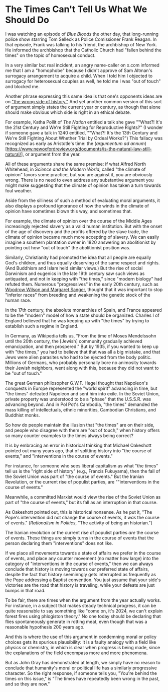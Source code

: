 # The Times Can't Tell Us What We Should Do


I was watching an episode of *Blue Bloods* the other day, that long-running police show starring Tom Selleck as Police
Comissioner Frank Reagan. In that episode, Frank was talking to his friend, the archbishop of New York. He informed the
archbishop that the Catholic Church had "fallen behind the times" on the topic of homosexual conduct.

In a very similar but real incident,
an angry name-caller on x.com informed me that I am a "homophobe" because I didn't approve of Sam Altman's surrogacy
arrangement to acquire a child. When I told him I objected to surrogacy for heterosexual couples as well,
he told me I was "out of touch" and blocked me.

Another phrase expressing this same idea is that one's opponents ideas are on ["the wrong side of
history."](https://newhumanist.org.uk/articles/6284/wrong-side-of-history)
And yet another common version of this sort of argument simply states the current year or century, as though that alone should
make obvious which side is right in an ethical debate.

For example, Katha Pollit of *The Nation* entitled a talk she gave ""What?! It's the 21st Century and We're Still
Fighting for Reproductive Rights?" (I wonder if someone gave a talk in 1240 entitled, ""What?! It's the 13th Century and
We're Still Fighting About Whether Trial by Ordeal Works?") This fallacy was recognized as early as Aristotle's time:
the (*argumentum ad annum*)[https://www.newoxfordreview.org/documents/is-the-natural-law-still-natural/], or argument
from the year.

All of these arguments share the same premise: if what Alfred North Whitehead, in *Science and the Modern World*,
called "the climate of opinion" favors some practice, but
you are against it, you are obviously wrong. There is no need to even address any substantive argument you might make
suggesting that the climate of opinion has taken a turn towards foul weather.

Aside from the silliness of such a method of evaluating moral arguments, it also displays a profound ignorance of how
the winds in the climate of opinion have sometimes blown this way, and sometimes that.

For example, the climate of opinion over the course of the Middle Ages increasingly rejected slavery as a valid human
institution. But with the onset of the age of discovery and the profits offered by the
slave trade, the climate of opinion became much more accepting of slavery. We can easily imagine a southern plantation
owner in 1820 answering an abolitionist by pointing out how "out of touch" the abolitionist position was.

Similarly, Christianity had promoted the idea that all people are equally God's children, and thus equally deserving of
the same respect and rights. (And Buddhism and Islam held similar views.)
But the rise of social Darwinism and eugenics in the late 19th century saw such views
as antiquated, and not in keeping with "the times," since "modern biology" had refuted them. Numerous "progressives"
in the early 20th century, such as [Woodrow Wilson and Margaret
Sanger](https://www.independent.org/news/article.asp?id=13217),
thought that it was important to stop "inferior races" from breeding and weakening the genetic
stock of the human race.

In the 17th century, the absolute monarchies of Spain, and France appeared to be the "modern" model of how a state
should be organized. Charles I of England believed that he was keeping up with "the times" by trying to establish such a
regime in England.

In Germany, as Wikipedia tells us, "From the time of Moses Mendelssohn until the 20th century, the [Jewish] community
gradually achieved emancipation, and then prospered." But by 1935, if you wanted to keep up with "the times," you had to
believe that that was all a big mistake, and that Jews were alien parasites who had to be ejected from the body politic.
Millions of Germans, who probably personally bore no animosity towards their Jewish neighbors, went along with this,
because they did not want to be "out of touch."

The great German philosopher G.W.F. Hegel thought that Napoleon's conquests in Europe represented the "world spirit"
advancing in time, but "the times" defeated Napoleon and sent him into exile. In the Soviet Union, private property was
understood to be a "phase" that the U.S.S.R. was advancing beyond. And in Pol Pot's Cambodia, "the times" demanded the
mass killing of intellectuals, ethnic minorities, Cambodian Christians, and Buddhist monks.

So how do people maintain the illusion that "the times" are on their side, and people who disagree with them are "out of
touch," when history offers so many counter examples to the times always being correct?

It is by embracing an error in historical thinking that Michael Oakeshott pointed out many years ago, that of splitting
history into "the course of events," and "interventions in the course of events."

For instance, for someone who sees liberal capitalism as what "the times" tell us is the "right side of history" (e.g.,
Francis Fukuyama), then
the fall of the Soviet Union was part of "the course of events." But the Iranian Revolution, or the current rise of
populist parties, are ""interventions in the course of events."

Meanwhile, a committed Marxist would view the rise of the Soviet Union as part of "the course of events," but its fall
as an interruption in that course.

As Oakeshott pointed out, this is historical nonsense. As he put it, "The Pope's intervention did not change the course
of events, it *was* the course of events." (*Rationalism in Politics*, "The activity of being an historian.")

The Iranian revolution or the current rise of populist parties *are* the course of events. These things are simply turns
in the course of events that the person declaring them "interventions" does not like.

If we place all movements towards a state of affairs we prefer in the course of events, and place any counter
movement (no matter how large) into the category of "interventions in the course of events," then we can always conclude
that history is moving towards our preferred state of affairs, despite the fact that history seeminngly
gets interrupted as frequently as the Pope addressing a Baptist convention. You just assume that
your side's victories are the road that history is traveling, while your defeats are just bumps in that
road.

To be fair, there are times when the argument from the year actually works. For instance, in a subject that makes steady
technical progress, it can be quite reasonable to say something like "come on, it's 2024, we can't explain forest fires
using phlogiston theory." No one today should be declaring that flies spontaneously generate in rotting meat, even
though that was a reasonable hypothesis 200 years ago.

And this is where the use of this argument in condemning moral or policy choices gets its spurious plausibility:
it is a faulty analogy with a field like physics or chemistry, in which is clear when progress is being made, since the
explanations of the field encompass more and more phenomena.

But as John Gray has demonstrated at length, we simply have no reason to conclude that humanity's moral or political
life has a similarly progressive character. So the right response, if someone tells you, "You're behind the times on
this issue," is "The times have repeatedly been wrong in the past, and so they are now."


